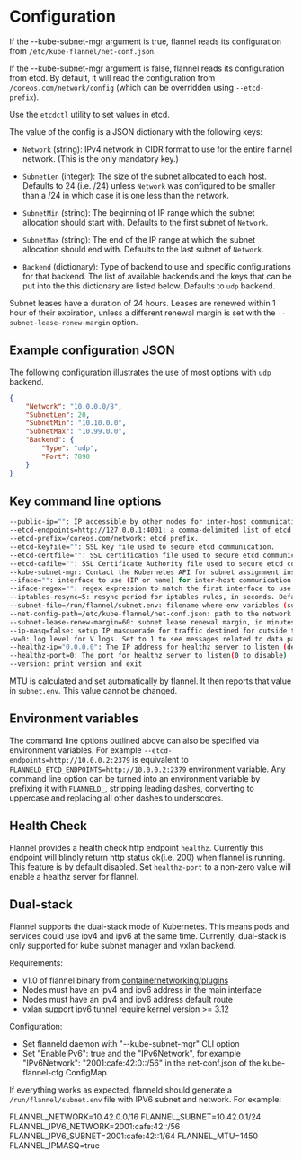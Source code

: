 # Configuration

If the --kube-subnet-mgr argument is true, flannel reads its configuration from `/etc/kube-flannel/net-conf.json`.

If the --kube-subnet-mgr argument is false, flannel reads its configuration from etcd.
By default, it will read the configuration from `/coreos.com/network/config` (which can be overridden using `--etcd-prefix`).

Use the `etcdctl` utility to set values in etcd.

The value of the config is a JSON dictionary with the following keys:

* `Network` (string): IPv4 network in CIDR format to use for the entire flannel network. (This is the only mandatory key.)

* `SubnetLen` (integer): The size of the subnet allocated to each host.
   Defaults to 24 (i.e. /24) unless `Network` was configured to be smaller than a /24 in which case it is one less than the network.

* `SubnetMin` (string): The beginning of IP range which the subnet allocation should start with.
   Defaults to the first subnet of `Network`.

* `SubnetMax` (string): The end of the IP range at which the subnet allocation should end with.
   Defaults to the last subnet of `Network`.

* `Backend` (dictionary): Type of backend to use and specific configurations for that backend.
   The list of available backends and the keys that can be put into the this dictionary are listed below.
   Defaults to `udp` backend.

Subnet leases have a duration of 24 hours. Leases are renewed within 1 hour of their expiration,
unless a different renewal margin is set with the ``--subnet-lease-renew-margin`` option.

## Example configuration JSON

The following configuration illustrates the use of most options with `udp` backend.

```json
{
	"Network": "10.0.0.0/8",
	"SubnetLen": 20,
	"SubnetMin": "10.10.0.0",
	"SubnetMax": "10.99.0.0",
	"Backend": {
		"Type": "udp",
		"Port": 7890
	}
}
```

## Key command line options

```bash
--public-ip="": IP accessible by other nodes for inter-host communication. Defaults to the IP of the interface being used for communication.
--etcd-endpoints=http://127.0.0.1:4001: a comma-delimited list of etcd endpoints.
--etcd-prefix=/coreos.com/network: etcd prefix.
--etcd-keyfile="": SSL key file used to secure etcd communication.
--etcd-certfile="": SSL certification file used to secure etcd communication.
--etcd-cafile="": SSL Certificate Authority file used to secure etcd communication.
--kube-subnet-mgr: Contact the Kubernetes API for subnet assignment instead of etcd.
--iface="": interface to use (IP or name) for inter-host communication. Defaults to the interface for the default route on the machine. This can be specified multiple times to check each option in order. Returns the first match found.
--iface-regex="": regex expression to match the first interface to use (IP or name) for inter-host communication. If unspecified, will default to the interface for the default route on the machine. This can be specified multiple times to check each regex in order. Returns the first match found. This option is superseded by the iface option and will only be used if nothing matches any option specified in the iface options.
--iptables-resync=5: resync period for iptables rules, in seconds. Defaults to 5 seconds, if you see a large amount of contention for the iptables lock increasing this will probably help.
--subnet-file=/run/flannel/subnet.env: filename where env variables (subnet and MTU values) will be written to.
--net-config-path=/etc/kube-flannel/net-conf.json: path to the network configuration file to use
--subnet-lease-renew-margin=60: subnet lease renewal margin, in minutes.
--ip-masq=false: setup IP masquerade for traffic destined for outside the flannel network. Flannel assumes that the default policy is ACCEPT in the NAT POSTROUTING chain.
-v=0: log level for V logs. Set to 1 to see messages related to data path.
--healthz-ip="0.0.0.0": The IP address for healthz server to listen (default "0.0.0.0")
--healthz-port=0: The port for healthz server to listen(0 to disable)
--version: print version and exit
```

MTU is calculated and set automatically by flannel. It then reports that value in `subnet.env`. This value cannot be changed.

## Environment variables

The command line options outlined above can also be specified via environment variables.
For example `--etcd-endpoints=http://10.0.0.2:2379` is equivalent to `FLANNELD_ETCD_ENDPOINTS=http://10.0.0.2:2379` environment variable.
Any command line option can be turned into an environment variable by prefixing it with `FLANNELD_`, stripping leading dashes, converting to uppercase and replacing all other dashes to underscores.

## Health Check

Flannel provides a health check http endpoint `healthz`. Currently this endpoint will blindly
return http status ok(i.e. 200) when flannel is running. This feature is by default disabled.
Set `healthz-port` to a non-zero value will enable a healthz server for flannel.

## Dual-stack

Flannel supports the dual-stack mode of Kubernetes. This means pods and services could use ipv4 and ipv6 at the same time. Currently, dual-stack is only supported for kube subnet manager and vxlan backend.

Requirements:
* v1.0 of flannel binary from [containernetworking/plugins](https://github.com/containernetworking/plugins)
* Nodes must have an ipv4 and ipv6 address in the main interface
* Nodes must have an ipv4 and ipv6 address default route
* vxlan support ipv6 tunnel require kernel version >= 3.12

Configuration:
* Set flanneld daemon with "--kube-subnet-mgr" CLI option
* Set "EnableIPv6": true and the "IPv6Network", for example "IPv6Network": "2001:cafe:42:0::/56" in the net-conf.json of the kube-flannel-cfg ConfigMap 

If everything works as expected, flanneld should generate a `/run/flannel/subnet.env` file with IPV6 subnet and network. For example:

FLANNEL_NETWORK=10.42.0.0/16
FLANNEL_SUBNET=10.42.0.1/24
FLANNEL_IPV6_NETWORK=2001:cafe:42::/56
FLANNEL_IPV6_SUBNET=2001:cafe:42::1/64
FLANNEL_MTU=1450
FLANNEL_IPMASQ=true
